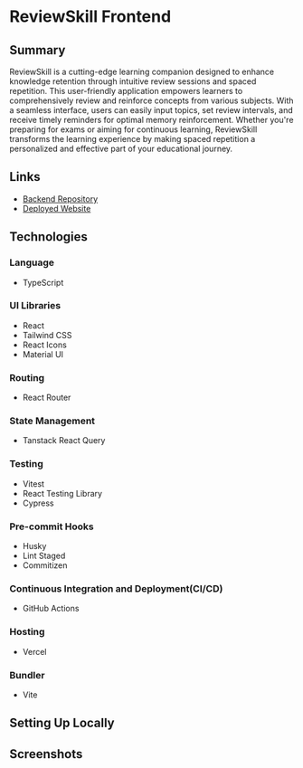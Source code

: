 # ReviewSkill Frontend

## Summary

ReviewSkill is a cutting-edge learning companion designed to enhance knowledge retention through intuitive review sessions and spaced repetition. This user-friendly application empowers learners to comprehensively review and reinforce concepts from various subjects.
With a seamless interface, users can easily input topics, set review intervals, and receive timely reminders for optimal memory reinforcement. Whether you're preparing for exams or aiming for continuous learning, ReviewSkill transforms the learning experience by making spaced repetition a personalized and effective part of your educational journey.

## Links

- [Backend Repository](https://github.com/apella1/reviewskill)
- [Deployed Website](https://review-skill.vercel.app/)

## Technologies

### Language

- TypeScript

### UI Libraries

- React
- Tailwind CSS
- React Icons
- Material UI

### Routing

- React Router

### State Management

- Tanstack React Query

### Testing

- Vitest
- React Testing Library
- Cypress

### Pre-commit Hooks

- Husky
- Lint Staged
- Commitizen

### Continuous Integration and Deployment(CI/CD)

- GitHub Actions

### Hosting

- Vercel

### Bundler

- Vite

## Setting Up Locally

## Screenshots
